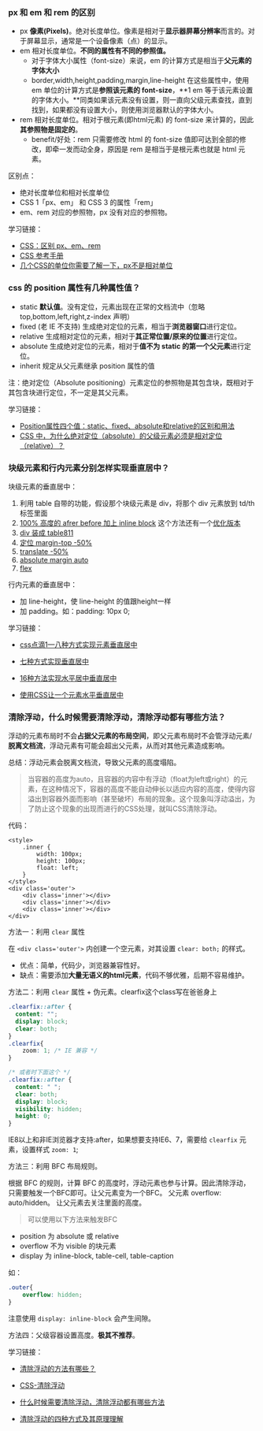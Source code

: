 ### px 和 em 和 rem 的区别

- px **像素(Pixels)**。绝对长度单位。像素是相对于**显示器屏幕分辨率**而言的。对于屏幕显示，通常是一个设备像素（点）的显示。
- em 相对长度单位。**不同的属性有不同的参照值。**
  - 对于字体大小属性（font-size）来说，em 的计算方式是相当于**父元素的字体大小**
  - border,width,height,padding,margin,line-height 在这些属性中，使用 em 单位的计算方式是**参照该元素的 font-size**，**1 em 等于该元素设置的字体大小。**同类如果该元素没有设置，则一直向父级元素查找，直到找到，如果都没有设置大小，则使用浏览器默认的字体大小。
- rem 相对长度单位。相对于根元素(即html元素) 的 font-size 来计算的，因此**其参照物是固定的**。
  - benefit/好处：rem 只需要修改 html 的 font-size 值即可达到全部的修改，即牵一发而动全身，原因是 rem 是相当于是根元素也就是 html 元素。

区别点：

- 绝对长度单位和相对长度单位
- CSS 1「px、em」 和 CSS 3 的属性「rem」
- em、rem 对应的参照物，px 没有对应的参照物。

学习链接：

- [CSS：区别 px、em、rem](https://segmentfault.com/a/1190000005936910)
- [CSS 参考手册](https://css.doyoe.com/)
- [几个CSS的单位你需要了解一下，px不是相对单位](https://www.jianshu.com/p/e377208aaadd)

### css 的 position 属性有几种属性值？

- static **默认值**。没有定位，元素出现在正常的文档流中（忽略top,bottom,left,right,z-index 声明）
- fixed (老 IE 不支持) 生成绝对定位的元素，相当于**浏览器窗口**进行定位。
- relative 生成相对定位的元素，相对于**其正常位置/原来的位置**进行定位。
- absolute 生成绝对定位的元素，相对于**值不为  static 的第一个父元素**进行定位。
- inherit 规定从父元素继承 position 属性的值

注：绝对定位（Absolute positioning）元素定位的参照物是其包含块，既相对于其包含块进行定位，不一定是其父元素。

学习链接：

- [Position属性四个值：static、fixed、absolute和relative的区别和用法](https://www.cnblogs.com/theWayToAce/p/5264436.html)
- [CSS 中，为什么绝对定位（absolute）的父级元素必须是相对定位（relative）？](https://www.zhihu.com/question/19926700)

### 块级元素和行内元素分别怎样实现垂直居中？

块级元素的垂直居中：

1. 利用 table 自带的功能，假设那个块级元素是 div，将那个 div 元素放到 td/th 标签里面
2. [100% 高度的 afrer before 加上 inline block](http://js.jirengu.com/poveg/1/edit) 这个方法还有一个[优化版本](http://js.jirengu.com/poveg/3/edit)
3. [div 装成 table811](http://js.jirengu.com/yusux/6/edit)
4. [定位  margin-top -50%](http://js.jirengu.com/sugex/1/edit)
5. [translate -50%](http://js.jirengu.com/sugex/3/edit)
6. [absolute margin auto](http://js.jirengu.com/sugex/5/edit)
7. [flex](http://js.jirengu.com/sugex/7/edit)

行内元素的垂直居中：

- 加 line-height，使 line-height 的值跟height一样
- 加 padding。如：padding: 10px 0; 

学习链接：

- [css点滴1—八种方式实现元素垂直居中](https://www.cnblogs.com/tylerdonet/p/9352919.html)
- [七种方式实现垂直居中](https://jscode.me/t/topic/1936)

- [16种方法实现水平居中垂直居中](https://juejin.im/post/58f818bbb123db006233ab2a)
- [使用CSS让一个元素水平垂直居中](https://github.com/YvetteLau/Step-By-Step/issues/42)

### 清除浮动，什么时候需要清除浮动，清除浮动都有哪些方法？

浮动的元素布局时不会**占据父元素的布局空间**，即父元素布局时不会管浮动元素/**脱离文档流**，浮动元素有可能会超出父元素，从而对其他元素造成影响。

总结：浮动元素会脱离文档流，导致父元素的高度塌陷。

> 当容器的高度为auto，且容器的内容中有浮动（float为left或right）的元素，在这种情况下，容器的高度不能自动伸长以适应内容的高度，使得内容溢出到容器外面而影响（甚至破坏）布局的现象。这个现象叫浮动溢出，为了防止这个现象的出现而进行的CSS处理，就叫CSS清除浮动。

代码：

```
<style>
    .inner {
        width: 100px;
        height: 100px;
        float: left;
    }
</style>
<div class='outer'>
    <div class='inner'></div>
    <div class='inner'></div>
    <div class='inner'></div>
</div>
```

方法一：利用 `clear` 属性

在 `<div class='outer'>` 内创建一个空元素，对其设置 `clear: both;` 的样式。

- 优点：简单，代码少，浏览器兼容性好。
- 缺点：需要添加**大量无语义的html元素**，代码不够优雅，后期不容易维护。

方法二：利用 `clear` 属性 + 伪元素。clearfix这个class写在爸爸身上

```css
.clearfix::after {
  content: "";
  display: block;
  clear: both;
}
.clearfix{
    zoom: 1; /* IE 兼容 */
}

/* 或者时下面这个 */
.clearfix::after {
  content: " ";
  clear: both;
  display: block;
  visibility: hidden;
  height: 0;
}
```

IE8以上和非IE浏览器才支持:after，如果想要支持IE6、7，需要给 `clearfix` 元素，设置样式 `zoom: 1`;

方法三：利用 BFC 布局规则。

根据 BFC 的规则，计算 BFC 的高度时，浮动元素也参与计算。因此清除浮动，只需要触发一个BFC即可。让父元素变为一个BFC。 父元素 overflow: auto/hidden。 让父元素去关注里面的高度。

> 可以使用以下方法来触发BFC

- position 为 absolute 或 relative
- overflow 不为 visible 的块元素
- display 为 inline-block, table-cell, table-caption

如：

```css
.outer{
    overflow: hidden;
}
```

注意使用 `display: inline-block` 会产生间隙。

方法四：父级容器设置高度。**极其不推荐**。

学习链接：

- [清除浮动的方法有哪些？](https://github.com/YvetteLau/Step-By-Step/issues/32)
- [CSS-清除浮动](https://segmentfault.com/a/1190000004865198)

- [什么时候需要清除浮动，清除浮动都有哪些方法](https://www.jianshu.com/p/5a7854a73298)
- [清除浮动的四种方式及其原理理解](https://juejin.im/post/59e7190bf265da4307025d91#comment)











